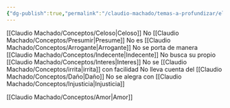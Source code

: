 ```yaml
---
{"dg-publish":true,"permalink":"/claudio-machado/temas-a-profundizar/el-amor-no-es/"}
---
```


[[Claudio Machado/Conceptos/Celoso\|Celoso]]
No [[Claudio Machado/Conceptos/Presumir\|Presume]] 
No es [[Claudio Machado/Conceptos/Arrogante\|Arrogante]]
No se porta de manera [[Claudio Machado/Conceptos/Indecente\|Indecente]] 
No busca su propio [[Claudio Machado/Conceptos/Interes\|Interes]] 
No se [[Claudio Machado/Conceptos/irrita\|irrita]] con facilidad 
No lleva cuenta del [[Claudio Machado/Conceptos/Daño\|Daño]] 
No se alegra con  [[Claudio Machado/Conceptos/Injusticia\|Injusticia]] 

[[Claudio Machado/Conceptos/Amor\|Amor]]